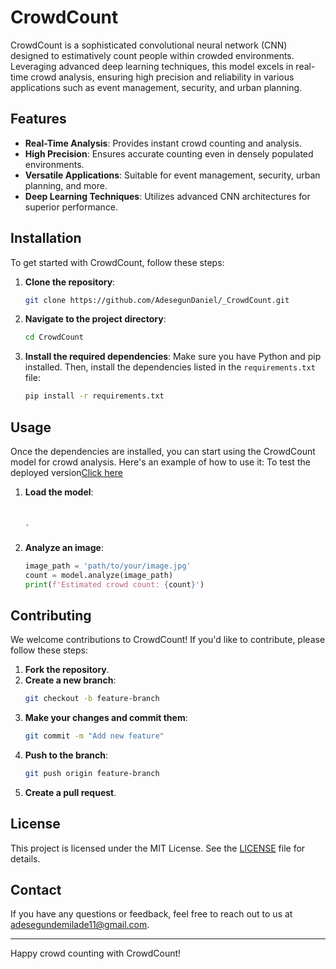 # CrowdCount

CrowdCount is a sophisticated convolutional neural network (CNN) designed to estimatively count people within crowded environments. Leveraging advanced deep learning techniques, this model excels in real-time crowd analysis, ensuring high precision and reliability in various applications such as event management, security, and urban planning.

## Features

- **Real-Time Analysis**: Provides instant crowd counting and analysis.
- **High Precision**: Ensures accurate counting even in densely populated environments.
- **Versatile Applications**: Suitable for event management, security, urban planning, and more.
- **Deep Learning Techniques**: Utilizes advanced CNN architectures for superior performance.

## Installation

To get started with CrowdCount, follow these steps:

1. **Clone the repository**:
   ```bash
   git clone https://github.com/AdesegunDaniel/_CrowdCount.git
   ```
2. **Navigate to the project directory**:
   ```bash
   cd CrowdCount
   ```
3. **Install the required dependencies**:
   Make sure you have Python and pip installed. Then, install the dependencies listed in the `requirements.txt` file:
   ```bash
   pip install -r requirements.txt
   ```

## Usage

Once the dependencies are installed, you can start using the CrowdCount model for crowd analysis. Here's an example of how to use it:
To test the deployed version<a href="https://dm69rhyrljzl6.cloudfront.net/project.html">Click here</a>
1. **Load the model**:
   ```python
  

   `

2. **Analyze an image**:
   ```python
   image_path = 'path/to/your/image.jpg'
   count = model.analyze(image_path)
   print(f'Estimated crowd count: {count}')
   ```

## Contributing

We welcome contributions to CrowdCount! If you'd like to contribute, please follow these steps:

1. **Fork the repository**.
2. **Create a new branch**:
   ```bash
   git checkout -b feature-branch
   ```
3. **Make your changes and commit them**:
   ```bash
   git commit -m "Add new feature"
   ```
4. **Push to the branch**:
   ```bash
   git push origin feature-branch
   ```
5. **Create a pull request**.

## License

This project is licensed under the MIT License. See the [LICENSE](LICENSE) file for details.

## Contact

If you have any questions or feedback, feel free to reach out to us at [adesegundemilade11@gmail.com](mailto:adesegundemilade11@gmail.com).

---

Happy crowd counting with CrowdCount!

